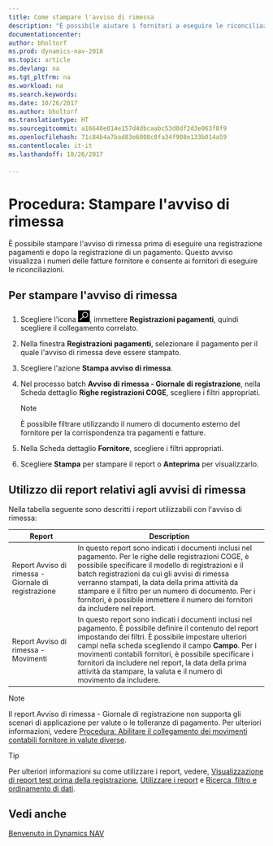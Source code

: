 ```yaml
---
title: Come stampare l'avviso di rimessa
description: "È possibile aiutare i fornitori a eseguire le riconciliazioni stampando l'avviso di rimessa prima di effettuare una registrazione pagamenti e dopo la registrazione di un pagamento."
documentationcenter: 
author: bholtorf
ms.prod: dynamics-nav-2018
ms.topic: article
ms.devlang: na
ms.tgt_pltfrm: na
ms.workload: na
ms.search.keywords: 
ms.date: 10/26/2017
ms.author: bholtorf
ms.translationtype: HT
ms.sourcegitcommit: a16640e014e157d4dbcaabc53d0df2d3e063f8f9
ms.openlocfilehash: 71c84b4a7bad83e6008c0fa34f908e133b014a59
ms.contentlocale: it-it
ms.lasthandoff: 10/26/2017

---
```


# <a name="how-to-print-remittance-advice"></a>Procedura: Stampare l'avviso di rimessa
È possibile stampare l'avviso di rimessa prima di eseguire una registrazione pagamenti e dopo la registrazione di un pagamento. Questo avviso visualizza i numeri delle fatture fornitore e consente ai fornitori di eseguire le riconciliazioni.

## <a name="to-print-remittance-advice"></a>Per stampare l'avviso di rimessa
1. Scegliere l'icona ![Cerca pagina o report](media/ui-search/search_small.png "icona Cerca pagina o report"), immettere **Registrazioni pagamenti**, quindi scegliere il collegamento correlato.  
2. Nella finestra **Registrazioni pagamenti**, selezionare il pagamento per il quale l'avviso di rimessa deve essere stampato.  
3. Scegliere l'azione **Stampa avviso di rimessa**.  
4. Nel processo batch **Avviso di rimessa - Giornale di registrazione**, nella Scheda dettaglio **Righe registrazioni COGE**, scegliere i filtri appropriati.  
  
    >[!Note]
    > È possibile filtrare utilizzando il numero di documento esterno del fornitore per la corrispondenza tra pagamenti e fatture.

5. Nella Scheda dettaglio **Fornitore**, scegliere i filtri appropriati.  
6. Scegliere **Stampa** per stampare il report o **Anteprima** per visualizzarlo.  

## <a name="using-remittance-advice-reports"></a>Utilizzo dii report relativi agli avvisi di rimessa
Nella tabella seguente sono descritti i report utilizzabili con l'avviso di rimessa:

|Report|Description|
|----|----|
|Report Avviso di rimessa - Giornale di registrazione|In questo report sono indicati i documenti inclusi nel pagamento. Per le righe delle registrazioni COGE, è possibile specificare il modello di registrazioni e il batch registrazioni da cui gli avvisi di rimessa verranno stampati, la data della prima attività da stampare e il filtro per un numero di documento. Per i fornitori, è possibile immettere il numero dei fornitori da includere nel report. |
|Report Avviso di rimessa - Movimenti| In questo report sono indicati i documenti inclusi nel pagamento. È possibile definire il contenuto del report impostando dei filtri. È possibile impostare ulteriori campi nella scheda scegliendo il campo **Campo**. Per i movimenti contabili fornitori, è possibile specificare i fornitori da includere nel report, la data della prima attività da stampare, la valuta e il numero di movimento da includere. |

> [!Note]
> Il report Avviso di rimessa - Giornale di registrazione non supporta gli scenari di applicazione per valute o le tolleranze di pagamento. Per ulteriori informazioni, vedere [Procedura: Abilitare il collegamento dei movimenti contabili fornitore in valute diverse](finance-how-enable-application-ledger-entries-different-currencies.md).

> [!Tip]
> Per ulteriori informazioni su come utilizzare i report, vedere, [Visualizzazione di report test prima della registrazione](ui-how-view-test-reports-posting.md), [Utilizzare i report](ui-work-report.md) e [Ricerca, filtro e ordinamento di dati](ui-enter-criteria-filters.md).

## <a name="see-also"></a>Vedi anche  
[Benvenuto in Dynamics NAV](across-get-started.md)
